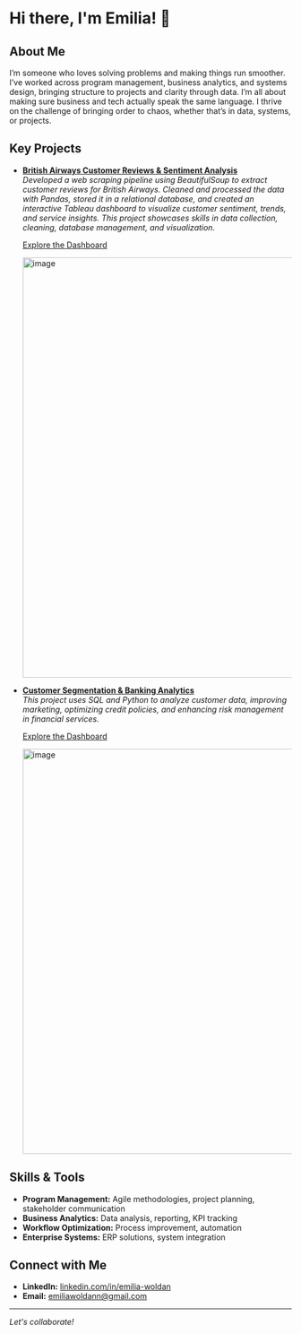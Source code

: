 # Hi there, I'm Emilia! 👋

## About Me

I’m someone who loves solving problems and making things run smoother. I’ve worked across program management, business analytics, and systems design, bringing structure to projects and clarity through data. I’m all about making sure business and tech actually speak the same language. I thrive on the challenge of bringing order to chaos, whether that’s in data, systems, or projects.

## Key Projects

- **[British Airways Customer Reviews & Sentiment Analysis](https://github.com/ewoldan/Web-Scraping-for-Customer-Sentiment.git)**  
  *Developed a web scraping pipeline using BeautifulSoup to extract customer reviews for British Airways. Cleaned and processed the data with Pandas, stored it in a relational database, and created an interactive Tableau dashboard to visualize customer sentiment, trends, and service insights. This project showcases skills in data collection, cleaning, database management, and visualization.*

  [Explore the Dashboard](https://public.tableau.com/app/profile/emilia.woldan6280/viz/CustomerExperienceDashboardforBritishAirlines/BASummary)

  <img width="750" alt="image" src="https://github.com/user-attachments/assets/6995f401-4c03-40ec-8a57-40e53fbdb0e2" />

- **[Customer Segmentation & Banking Analytics](https://github.com/ewoldan/Customer-Segmentation-Banking-Analytics)**  
  *This project uses SQL and Python to analyze customer data, improving marketing, optimizing credit policies, and enhancing risk management in financial services.*

  [Explore the Dashboard](https://public.tableau.com/app/profile/emilia.woldan6280/viz/CustomerSegmentationBankingAnalytics/Dashboard)
  
  <img width="723" alt="image" src="https://github.com/user-attachments/assets/605a0eef-8692-4b32-8988-87e1f553d086" />


## Skills & Tools

- **Program Management:** Agile methodologies, project planning, stakeholder communication
- **Business Analytics:** Data analysis, reporting, KPI tracking
- **Workflow Optimization:** Process improvement, automation
- **Enterprise Systems:** ERP solutions, system integration

## Connect with Me

- **LinkedIn:** [linkedin.com/in/emilia-woldan](https://www.linkedin.com/in/emilia-woldan/)
- **Email:** emiliawoldann@gmail.com

---

*Let's collaborate!*
